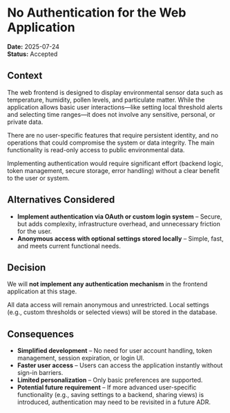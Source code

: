 # No Authentication for the Web Application

**Date:** 2025-07-24  
**Status:** Accepted

## Context

The web frontend is designed to display environmental sensor data such as temperature, humidity, pollen levels, and particulate matter. While the application allows basic user interactions—like setting local threshold alerts and selecting time ranges—it does not involve any sensitive, personal, or private data.

There are no user-specific features that require persistent identity, and no operations that could compromise the system or data integrity. The main functionality is read-only access to public environmental data.

Implementing authentication would require significant effort (backend logic, token management, secure storage, error handling) without a clear benefit to the user or system.

## Alternatives Considered

- **Implement authentication via OAuth or custom login system** – Secure, but adds complexity, infrastructure overhead, and unnecessary friction for the user.
- **Anonymous access with optional settings stored locally** – Simple, fast, and meets current functional needs.

## Decision

We will **not implement any authentication mechanism** in the frontend application at this stage.

All data access will remain anonymous and unrestricted. Local settings (e.g., custom thresholds or selected views) will be stored in the database.

## Consequences

- **Simplified development** – No need for user account handling, token management, session expiration, or login UI.
- **Faster user access** – Users can access the application instantly without sign-in barriers.
- **Limited personalization** – Only basic preferences are supported.
- **Potential future requirement** – If more advanced user-specific functionality (e.g., saving settings to a backend, sharing views) is introduced, authentication may need to be revisited in a future ADR.

